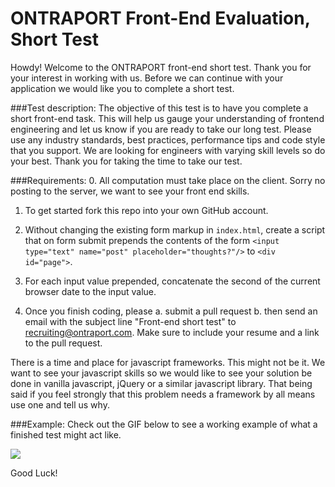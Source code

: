 ONTRAPORT Front-End Evaluation, Short Test
=============================

Howdy! Welcome to the ONTRAPORT front-end short test. Thank you for your interest in working with us.
Before we can continue with your application we would like you to complete a short test.  


###Test description:
The objective of this test is to have you complete a short front-end task. This will help 
us gauge your understanding of frontend engineering and let us know if you are ready to take our long test. Please use 
any industry standards, best practices, performance tips and 
code style that you support. We are looking for engineers with varying skill levels so do your best.
Thank you for taking the time to take our test.

###Requirements:
0. All computation must take place on the client. Sorry no posting to the server, we want to see your
   front end skills.

1. To get started fork this repo into your own GitHub account. 

2. Without changing the existing form markup in `index.html`, create a script that on form submit 
   prepends the contents of the form `<input type="text" name="post" placeholder="thoughts?"/>` 
   to `<div id="page">`. 

3. For each input value prepended, concatenate the second of the current browser date to 
   the input value.

4. Once you finish coding, please
   a. submit a pull request
   b. then send an email with the subject line "Front-end short test" to recruiting@ontraport.com. Make sure to include your resume and a link to the pull request. 

There is a time and place for javascript frameworks. This might not be it. We want to see your javascript skills so we 
would like to see your solution be done in vanilla javascript, jQuery or a similar javascript library. That being said 
if you feel strongly that this problem needs a framework by all means use one and tell us why.

###Example:
Check out the GIF below to see a working example of what a finished test might act like. 

![](steps.gif)

Good Luck!
